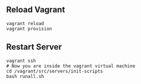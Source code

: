 ## Reload Vagrant ##
```
vagrant reload
vagrant provision
```
## Restart Server ##
```
vagrant ssh
# Now you are inside the vagrant virtual machine
cd /vagrant/src/servers/init-scripts
bash runall.sh
```
